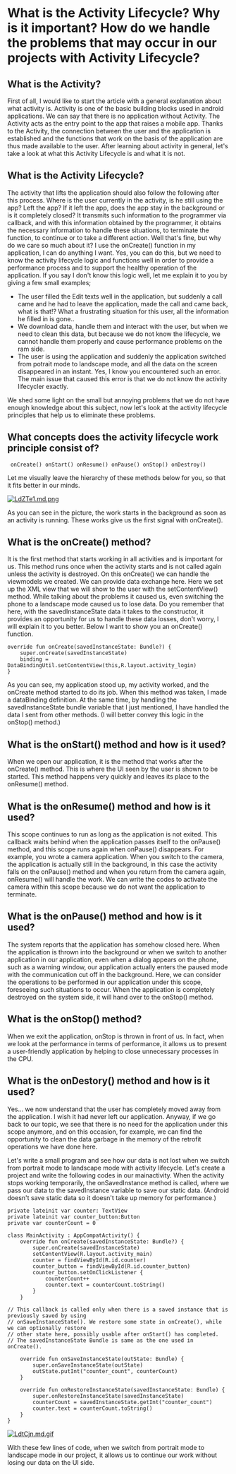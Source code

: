 # What is the Activity Lifecycle? Why is it important? How do we handle the problems that may occur in our projects with Activity Lifecycle?

## What is the Activity?

First of all, I would like to start the article with a general explanation about what activity is. Activity is one of the basic building blocks used in android applications. We can say that there is no application without Activity. The Activity acts as the entry point to the app that raises a mobile app. Thanks to the Activity, the connection between the user and the application is established and the functions that work on the basis of the application are thus made available to the user. After learning about activity in general, let's take a look at what this Activity Lifecycle is and what it is not.

## What is the Activity Lifecycle?

The activity that lifts the application should also follow the following after this process. Where is the user currently in the activity, is he still using the app? Left the app? If it left the app, does the app stay in the background or is it completely closed? It transmits such information to the programmer via callback, and with this information obtained by the programmer, it obtains the necessary information to handle these situations, to terminate the function, to continue or to take a different action. Well that's fine, but why do we care so much about it? I use the onCreate() function in my application, I can do anything I want. Yes, you can do this, but we need to know the activity lifecycle logic and functions well in order to provide a performance process and to support the healthy operation of the application. If you say I don't know this logic well, let me explain it to you by giving a few small examples;

- The user filled the Edit texts well in the application, but suddenly a call came and he had to leave the application, made the call and came back, what is that!? What a frustrating situation for this user, all the information he filled in is gone..
- We download data, handle them and interact with the user, but when we need to clean this data, but because we do not know the lifecycle, we cannot handle them properly and cause performance problems on the ram side.
- The user is using the application and suddenly the application switched from potrait mode to landscape mode, and all the data on the screen disappeared in an instant. Yes, I know you encountered such an error. The main issue that caused this error is that we do not know the activity lifecycler exactly.

We shed some light on the small but annoying problems that we do not have enough knowledge about this subject, now let's look at the activity lifecycle principles that help us to eliminate these problems.

## What concepts does the activity lifecycle work principle consist of?

```
 onCreate() onStart() onResume() onPause() onStop() onDestroy()
 ```

Let me visually leave the hierarchy of these methods below for you, so that it fits better in our minds.

[![LdZTe1.md.png](https://iili.io/LdZTe1.md.png)](https://freeimage.host/i/LdZTe1)

As you can see in the picture, the work starts in the background as soon as an activity is running. These works give us the first signal with onCreate().

## What is the onCreate() method?

It is the first method that starts working in all activities and is important for us. This method runs once when the activity starts and is not called again unless the activity is destroyed. On this onCreate() we can handle the viewmodels we created. We can provide data exchange here. Here we set up the XML view that we will show to the user with the setContentView() method. While talking about the problems it caused us, even switching the phone to a landscape mode caused us to lose data. Do you remember that here, with the savedInstanceState data it takes to the constructor, it provides an opportunity for us to handle these data losses, don't worry, I will explain it to you better. Below I want to show you an onCreate() function.

```
override fun onCreate(savedInstanceState: Bundle?) {
    super.onCreate(savedInstanceState)
    binding = DataBindingUtil.setContentView(this,R.layout.activity_login)
}
```

As you can see, my application stood up, my activity worked, and the onCreate method started to do its job. When this method was taken, I made a dataBinding definition. At the same time, by handling the savedInstanceState bundle variable that I just mentioned, I have handled the data I sent from other methods. (I will better convey this logic in the onStop() method.)

## What is the onStart() method and how is it used?

When we open our application, it is the method that works after the onCreate() method. This is where the UI seen by the user is shown to be started. This method happens very quickly and leaves its place to the onResume() method.


## What is the onResume() method and how is it used?

This scope continues to run as long as the application is not exited. This callback waits behind when the application passes itself to the onPause() method, and this scope runs again when onPause() disappears. For example, you wrote a camera application. When you switch to the camera, the application is actually still in the background, in this case the activity falls on the onPause() method and when you return from the camera again, onResume() will handle the work. We can write the codes to activate the camera within this scope because we do not want the application to terminate.

## What is the onPause() method and how is it used?

The system reports that the application has somehow closed here. When the application is thrown into the background or when we switch to another application in our application, even when a dialog appears on the phone, such as a warning window, our application actually enters the paused mode with the communication cut off in the background. Here, we can consider the operations to be performed in our application under this scope, foreseeing such situations to occur. When the application is completely destroyed on the system side, it will hand over to the onStop() method.

## What is the onStop() method?
When we exit the application, onStop is thrown in front of us. In fact, when we look at the performance in terms of performance, it allows us to present a user-friendly application by helping to close unnecessary processes in the CPU.

## What is the onDestory() method and how is it used?
Yes… we now understand that the user has completely moved away from the application. I wish it had never left our application. Anyway, if we go back to our topic, we see that there is no need for the application under this scope anymore, and on this occasion, for example, we can find the opportunity to clean the data garbage in the memory of the retrofit operations we have done here.

Let's write a small program and see how our data is not lost when we switch from portrait mode to landscape mode with activity lifecycle. Let's create a project and write the following codes in our mainactivity.
When the activity stops working temporarily, the onSavedInstance method is called, where we pass our data to the savedInstance variable to save our static data. (Android doesn't save static data so it doesn't take up memory for performance.)

```
private lateinit var counter: TextView
private lateinit var counter_button:Button
private var counterCount = 0

class MainActivity : AppCompatActivity() {
    override fun onCreate(savedInstanceState: Bundle?) {
        super.onCreate(savedInstanceState)
        setContentView(R.layout.activity_main)
        counter = findViewById(R.id.counter)
        counter_button = findViewById(R.id.counter_button)
        counter_button.setOnClickListener {
            counterCount++
            counter.text = counterCount.toString()
        }
    }

// This callback is called only when there is a saved instance that is previously saved by using
// onSaveInstanceState(). We restore some state in onCreate(), while we can optionally restore
// other state here, possibly usable after onStart() has completed.
// The savedInstanceState Bundle is same as the one used in onCreate().

    override fun onSaveInstanceState(outState: Bundle) {
        super.onSaveInstanceState(outState)
        outState.putInt("counter_count", counterCount)
    }

    override fun onRestoreInstanceState(savedInstanceState: Bundle) {
        super.onRestoreInstanceState(savedInstanceState)
        counterCount = savedInstanceState.getInt("counter_count")
        counter.text = counterCount.toString()
    }
}
```

[![LdtCjn.md.gif](https://iili.io/LdtCjn.md.gif)](https://freeimage.host/i/LdtCjn)

With these few lines of code, when we switch from portrait mode to landscape mode in our project, it allows us to continue our work without losing our data on the UI side.
